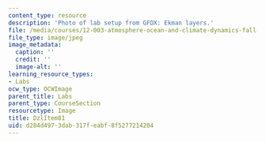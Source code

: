 ```yaml
---
content_type: resource
description: 'Photo of lab setup from GFDX: Ekman layers.'
file: /media/courses/12-003-atmosphere-ocean-and-climate-dynamics-fall-2008/d284d4973dab317feabf8f5277214204_DzlItem81.jpg
file_type: image/jpeg
image_metadata:
  caption: ''
  credit: ''
  image-alt: ''
learning_resource_types:
- Labs
ocw_type: OCWImage
parent_title: Labs
parent_type: CourseSection
resourcetype: Image
title: DzlItem81
uid: d284d497-3dab-317f-eabf-8f5277214204
---
```


